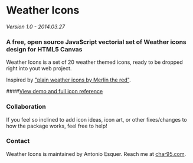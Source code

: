 # Weather Icons
*Version 1.0 - 2014.03.27*

### A free, open source JavaScript vectorial set of Weather icons design for HTML5 Canvas

Weather Icons is a set of 20 weather themed icons, ready to be dropped right into yout web project. 

Inspired by ["plain weather icons by Merlin the red"](http://merlinthered.deviantart.com/art/plain-weather-icons-157162192).

####[View demo and full icon reference](http://weatherIcons.char95.com/)

### Collaboration
If you feel so inclined to add icon ideas, icon art, or other fixes/changes to how the package works, feel free to help!

### Contact
Weather Icons is maintained by Antonio Esquer. Reach me at [char95.com](http;//www.char95.com).
